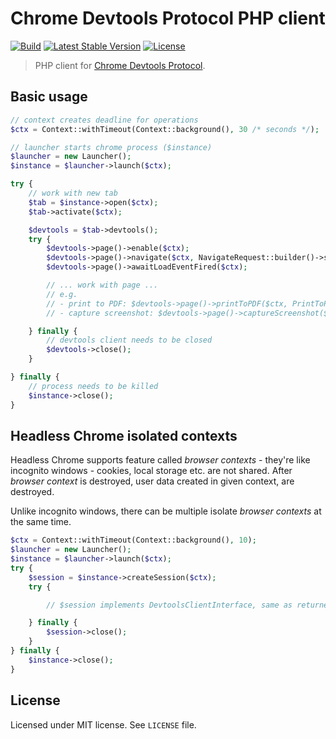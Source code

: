# Chrome Devtools Protocol PHP client

[![Build](https://circleci.com/gh/jakubkulhan/chrome-devtools-protocol.svg?style=svg)](https://circleci.com/gh/jakubkulhan/chrome-devtools-protocol)
[![Latest Stable Version](https://poser.pugx.org/jakubkulhan/chrome-devtools-protocol/v/stable?format=flat)](https://packagist.org/packages/jakubkulhan/chrome-devtools-protocol)
[![License](https://poser.pugx.org/jakubkulhan/chrome-devtools-protocol/license?format=flat)](https://packagist.org/packages/jakubkulhan/chrome-devtools-protocol)

> PHP client for [Chrome Devtools Protocol](https://chromedevtools.github.io/devtools-protocol/).

## Basic usage

```php
// context creates deadline for operations
$ctx = Context::withTimeout(Context::background(), 30 /* seconds */);

// launcher starts chrome process ($instance)
$launcher = new Launcher();
$instance = $launcher->launch($ctx);

try {
	// work with new tab
	$tab = $instance->open($ctx);
	$tab->activate($ctx);

	$devtools = $tab->devtools();
	try {
		$devtools->page()->enable($ctx);
		$devtools->page()->navigate($ctx, NavigateRequest::builder()->setUrl("https://www.google.com/")->build());
		$devtools->page()->awaitLoadEventFired($ctx);

		// ... work with page ...
		// e.g.
		// - print to PDF: $devtools->page()->printToPDF($ctx, PrintToPDFRequest::make());
		// - capture screenshot: $devtools->page()->captureScreenshot($ctx, CaptureScreenshotRequest::builder()->setFormat("jpg")->setQuality(95)->build());

	} finally {
		// devtools client needs to be closed
		$devtools->close();
	}

} finally {
	// process needs to be killed
	$instance->close();
}
```

## Headless Chrome isolated contexts

Headless Chrome supports feature called *browser contexts* - they're like incognito windows - cookies, local storage etc. are not shared. After *browser context* is destroyed, user data created in given context, are destroyed.

Unlike incognito windows, there can be multiple isolate *browser contexts* at the same time.

```php
$ctx = Context::withTimeout(Context::background(), 10);
$launcher = new Launcher();
$instance = $launcher->launch($ctx);
try {
	$session = $instance->createSession($ctx);
	try {

		// $session implements DevtoolsClientInterface, same as returned from Tab::devtools()

	} finally {
		$session->close();
	}
} finally {
	$instance->close();
}
```

## License

Licensed under MIT license. See `LICENSE` file.

